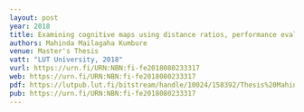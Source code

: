 ```yaml
---
layout: post
year: 2018
title: Examining cognitive maps using distance ratios, performance evaluations and fuzzy consistency and coverage measures
authors: Mahinda Mailagaha Kumbure
venue: Master's Thesis
vatt: "LUT University, 2018"
vurl: https://urn.fi/URN:NBN:fi-fe2018080233317
web: https://urn.fi/URN:NBN:fi-fe2018080233317
pdf: https://lutpub.lut.fi/bitstream/handle/10024/158392/Thesis%20Mahinda.pdf?sequence=1&isAllowed=y
pub: https://urn.fi/URN:NBN:fi-fe2018080233317
---
```


